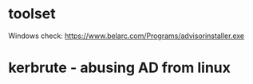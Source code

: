 # toolset
Windows check: https://www.belarc.com/Programs/advisorinstaller.exe


# kerbrute - abusing AD from linux
